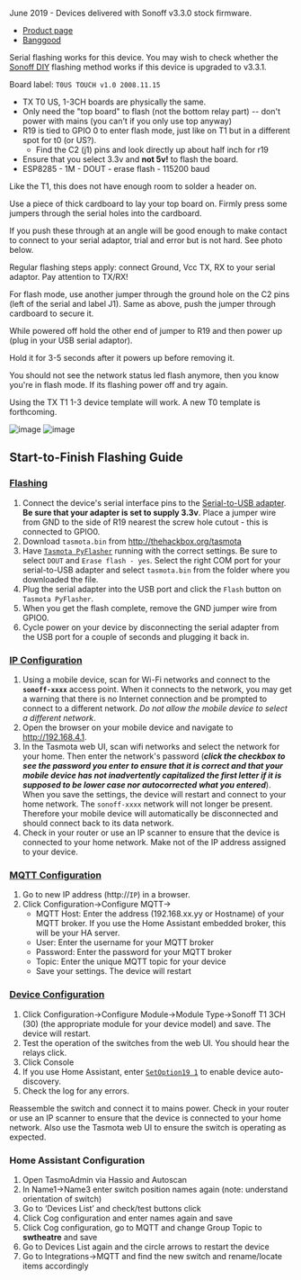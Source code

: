 June 2019 - Devices delivered with Sonoff v3.3.0 stock firmware.

- [Product page](https://www.itead.cc/sonoff-tx-series-wifi-smart-wall-switches.html)
- [Banggood](https://www.banggood.com/SONOFF-T3-EUUSUK-AC-100-240V-123-Gang-TX-Series-WIFI-Wall-Switch-433Mhz-RF-Smart-Wall-Touch-Light-Switch-For-Smart-Home-Work-With-Alexa-Google-Home-p-1470799.html?rmmds=search&ID=3426528397&cur_warehouse=CN)

Serial flashing works for this device. You may wish to check whether the [Sonoff DIY](Sonoff-DIY) flashing method works if this device is upgraded to v3.3.1.

Board label: `T0US TOUCH v1.0 2008.11.15`

* TX T0 US, 1-3CH boards are physically the same.
* Only need the "top board" to flash (not the bottom relay part) -- don't power with mains (you can't if you only use top anyway)
* R19 is tied to GPIO 0 to enter flash mode, just like on T1 but in a different spot for t0 (or US?).
  - Find the C2 (j1) pins and look directly up about half inch for r19
* Ensure that you select 3.3v and **not 5v!** to flash the board.
* ESP8285 - 1M - DOUT - erase flash - 115200 baud

Like the T1, this does not have enough room to solder a header on.

Use a piece of thick cardboard to lay your top board on. Firmly press some jumpers through the serial holes into the cardboard.

If you push these through at an angle will be good enough to make contact to connect to your serial adaptor, trial and error but is not hard. See photo below.

Regular flashing steps apply: connect Ground, Vcc TX, RX to your serial adaptor. Pay attention to TX/RX!

For flash mode, use another jumper through the ground hole on the C2 pins (left of the serial and label J1). Same as above, push the jumper through cardboard to secure it.

While powered off hold the other end of jumper to R19 and then power up (plug in your USB serial adaptor).

Hold it for 3-5 seconds after it powers up before removing it. 

You should not see the network status led flash anymore, then you know you're in flash mode. If its flashing power off and try again.

Using the TX T1 1-3 device template will work. A new T0 template is forthcoming. 

![image](https://user-images.githubusercontent.com/52976730/61833228-9c4e5f80-ae41-11e9-909b-1ea5d10f9deb.png)
![image](https://user-images.githubusercontent.com/52976730/61833325-f3eccb00-ae41-11e9-896a-4e9ebe4f47d9.png)

## Start-to-Finish Flashing Guide
### [Flashing](Flashing)
1. Connect the device's serial interface pins to the [Serial-to-USB adapter](Prerequisites#serial-to-usb-adapter-with-33v-supply). **Be sure that your adapter is set to supply 3.3v**. Place a jumper wire from GND to the side of R19 nearest the screw hole cutout - this is connected to GPIO0.
2. Download `tasmota.bin` from http://thehackbox.org/tasmota
3. Have [`Tasmota PyFlasher`](Flashing#nodemcu-pyflasher) running with the correct settings. Be sure to select `DOUT` and `Erase flash - yes`. Select the right COM port for your serial-to-USB adapter and select `tasmota.bin` from the folder where you downloaded the file. 
4. Plug the serial adapter into the USB port and click the `Flash` button on `Tasmota PyFlasher`.
5. When you get the flash complete, remove the GND jumper wire from GPIO0.
6. Cycle power on your device by disconnecting the serial adapter from the USB port for a couple of seconds and plugging it back in.

### [IP Configuration](Initial-Configuration#configure-wi-fi)
1. Using a mobile device, scan for Wi-Fi networks and connect to the **`sonoff-xxxx`** access point. When it connects to the network, you may get a warning that there is no Internet connection and be prompted to connect to a different network. _Do not allow the mobile device to select a different network_.
2. Open the browser on your mobile device and navigate to http://192.168.4.1.
3. In the Tasmota web UI, scan wifi networks and select the network for your home. Then enter the network's password (_**click the checkbox to see the password you enter to ensure that it is correct and that your mobile device has not inadvertently capitalized the first letter if it is supposed to be lower case nor autocorrected what you entered**_). When you save the settings, the device will restart and connect to your home network. The `sonoff-xxxx` network will not longer be present. Therefore your mobile device will automatically be disconnected and should connect back to its data network.
4. Check in your router or use an IP scanner to ensure that the device is connected to your home network. Make not of the IP address assigned to your device.
### [MQTT Configuration](Initial-Configuration#configure-mqtt)
1. Go to new IP address (http://`IP`) in a browser.
2. Click Configuration->Configure MQTT->
   * MQTT Host: Enter the address (192.168.xx.yy or Hostname) of your MQTT broker. If you use the Home Assistant embedded broker, this will be your HA server.
   * User: Enter the username for your MQTT broker
   * Password: Enter the password for your MQTT broker
   * Topic: Enter the unique MQTT topic for your device
   * Save your settings. The device will restart

### [Device Configuration](Initial-Configuration#configure-module-or-template)
1. Click Configuration->Configure Module->Module Type->Sonoff T1 3CH (30) (the appropriate module for your device model) and save. The device will restart.
2. Test the operation of the switches from the web UI. You should hear the relays click.
3. Click Console
4. If you use Home Assistant, enter [`SetOption19 1`](Commands#setoption19) to enable device auto-discovery.
5. Check the log for any errors.
 
Reassemble the switch and connect it to mains power. Check in your router or use an IP scanner to ensure that the device is connected to your home network. Also use the Tasmota web UI to ensure the switch is operating as expected.  

### Home Assistant Configuration
1. Open TasmoAdmin via Hassio and Autoscan
2. In Name1->Name3 enter switch position names again (note: understand orientation of switch)
3. Go to ‘Devices List’ and check/test buttons click 
4. Click Cog configuration and enter names again and save
5. Click Cog configuration, go to MQTT and change Group Topic to **swtheatre** and save
6. Go to Devices List again and the circle arrows to restart the device
7. Go to Integrations->MQTT and find the new switch and rename/locate items accordingly
